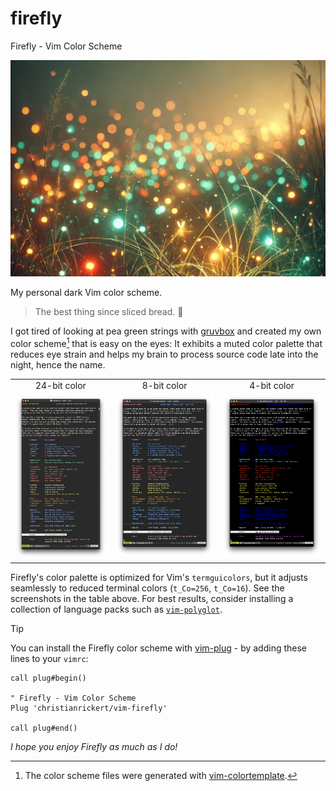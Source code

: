 # firefly
Firefly - Vim Color Scheme

![Artist's impression (ChatGPT, let's be real) of fireflies gathering at a forest clearing.](templates/firefly.png)

My personal dark Vim color scheme.

> The best thing since sliced bread. 🍞

I got tired of looking at pea green strings with [gruvbox](https://github.com/morhetz/gruvbox) and created my own color scheme[^1] that is easy on the eyes: It exhibits a muted color palette that reduces eye strain and helps my brain to process source code late into the night, hence the name. 
<br />
<table>
  <tr>
    <td align="center">24-bit color</td>
     <td align="center">8-bit color</td>
     <td align="center">4-bit color</td>
  </tr>
  <tr>
    <td align="center", valign="top"><img alt="Screenshot of the Firefly 24-bit color scheme with MacVim on maOS", src="templates/termguicolors.png"></td>
    <td align="center", valign="top"><img alt="Screenshot of the Firefly 8-bit color scheme with zsh on maOS", src="templates/t_Co%3D256.png"></td>
    <td align="center", valign="top"><img alt="Screenshot of the Firefly 4-bit color scheme with zsh on maOS", src="templates/t_Co%3D16.png"></td>
  </tr>
 </table>

Firefly's color palette is optimized for Vim's `termguicolors`, but it adjusts seamlessly to reduced terminal colors (`t_Co=256`, `t_Co=16`). See the screenshots in the table above. For best results, consider installing a collection of language packs such as [`vim-polyglot`](https://github.com/sheerun/vim-polyglot).

>[!TIP]
>You can install the Firefly color scheme with [vim-plug](https://github.com/junegunn/vim-plug) - by adding these lines to your `vimrc`:
>```vim
>call plug#begin()
>
>" Firefly - Vim Color Scheme
>Plug 'christianrickert/vim-firefly'
>
>call plug#end()
>```

_I hope you enjoy Firefly as much as I do!_

[^1]: The color scheme files were generated with [vim-colortemplate](https://github.com/lifepillar/vim-colortemplate).
